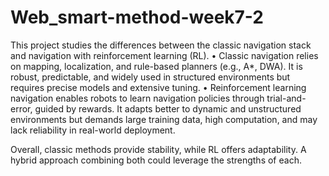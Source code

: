 # Web_smart-method-week7-2
This project studies the differences between the classic navigation stack and navigation with reinforcement learning (RL).
	•	Classic navigation relies on mapping, localization, and rule-based planners (e.g., A*, DWA). It is robust, predictable, and widely used in structured environments but requires precise models and extensive tuning.
	•	Reinforcement learning navigation enables robots to learn navigation policies through trial-and-error, guided by rewards. It adapts better to dynamic and unstructured environments but demands large training data, high computation, and may lack reliability in real-world deployment.

Overall, classic methods provide stability, while RL offers adaptability. A hybrid approach combining both could leverage the strengths of each.
